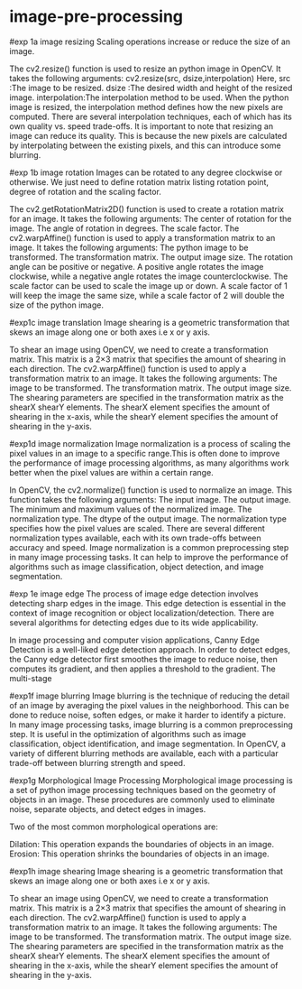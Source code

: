 # image-pre-processing

#exp 1a image resizing
Scaling operations increase or reduce the size of an image. 

The cv2.resize() function is used to resize an python image in OpenCV. It takes the following arguments:
cv2.resize(src, dsize,interpolation)
Here,
src          :The image to be resized.
dsize        :The desired width and height of the resized image.
interpolation:The interpolation method to be used.
When the python image is resized, the interpolation method defines how the new pixels are computed. There are several interpolation techniques, each of which has its own quality vs. speed trade-offs.
It is important to note that resizing an image can reduce its quality. This is because the new pixels are calculated by interpolating between the existing pixels, and this can introduce some blurring.

#exp 1b image rotation
Images can be rotated to any degree clockwise or otherwise. We just need to define rotation matrix listing rotation point, degree of rotation and the scaling factor. 

The cv2.getRotationMatrix2D() function is used to create a rotation matrix for an image. It takes the following arguments:
The center of rotation for the image.
The angle of rotation in degrees.
The scale factor.
The cv2.warpAffine() function is used to apply a transformation matrix to an image. It takes the following arguments:
The python image to be transformed.
The transformation matrix.
The output image size.
The rotation angle can be positive or negative. A positive angle rotates the image clockwise, while a negative angle rotates the image counterclockwise.
The scale factor can be used to scale the image up or down. A scale factor of 1 will keep the image the same size, while a scale factor of 2 will double the size of the python image.

#exp1c image translation
Image shearing is a geometric transformation that skews an image along one or both axes i.e x or y axis.

To shear an image using OpenCV, we need to create a transformation matrix. This matrix is a 2×3 matrix that specifies the amount of shearing in each direction.
The cv2.warpAffine() function is used to apply a transformation matrix to an image. It takes the following arguments:
The image to be transformed.
The transformation matrix.
The output image size.
The shearing parameters are specified in the transformation matrix as the shearX shearY elements. The shearX element specifies the amount of shearing in the x-axis, while the shearY element specifies the amount of shearing in the y-axis.

#exp1d image normalization
Image normalization is a process of scaling the pixel values in an image to a specific range.This is often done to improve the performance of image processing algorithms, as many algorithms work better when the pixel values are within a certain range.

In OpenCV, the cv2.normalize() function is used to normalize an image. This function takes the following arguments:
The input image.
The output image.
The minimum and maximum values of the normalized image.
The normalization type.
The dtype of the output image.
The normalization type specifies how the pixel values are scaled. There are several different normalization types available, each with its own trade-offs between accuracy and speed.
Image normalization is a common preprocessing step in many image processing tasks. It can help to improve the performance of algorithms such as image classification, object detection, and image segmentation.

#exp 1e image edge
The process of image edge detection involves detecting sharp edges in the image. This edge detection is essential in the context of image recognition or object localization/detection. There are several algorithms for detecting edges due to its wide applicability.

In image processing and computer vision applications, Canny Edge Detection is a well-liked edge detection approach. In order to detect edges, the Canny edge detector first smoothes the image to reduce noise, then computes its gradient, and then applies a threshold to the gradient. The multi-stage 

#exp1f image blurring
Image blurring is the technique of reducing the detail of an image by averaging the pixel values in the neighborhood. This can be done to reduce noise, soften edges, or make it harder to identify a picture. In many image processing tasks, image blurring is a common preprocessing step. It is useful in the optimization of algorithms such as image classification, object identification, and image segmentation. In OpenCV, a variety of different blurring methods are available, each with a particular trade-off between blurring strength and speed.


#exp1g Morphological Image Processing
Morphological image processing is a set of python image processing techniques based on the geometry of objects in an image. These procedures are commonly used to eliminate noise, separate objects, and detect edges in images.

Two of the most common morphological operations are:

Dilation: This operation expands the boundaries of objects in an image.
Erosion: This operation shrinks the boundaries of objects in an image.

#exp1h image shearing
Image shearing is a geometric transformation that skews an image along one or both axes i.e x or y axis.

To shear an image using OpenCV, we need to create a transformation matrix. This matrix is a 2×3 matrix that specifies the amount of shearing in each direction.
The cv2.warpAffine() function is used to apply a transformation matrix to an image. It takes the following arguments:
The image to be transformed.
The transformation matrix.
The output image size.
The shearing parameters are specified in the transformation matrix as the shearX shearY elements. The shearX element specifies the amount of shearing in the x-axis, while the shearY element specifies the amount of shearing in the y-axis.
